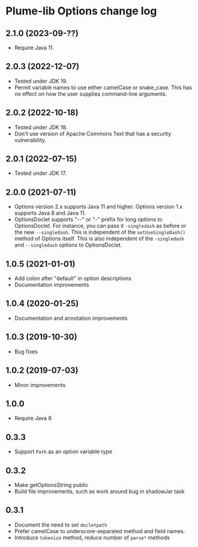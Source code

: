 # Plume-lib Options change log

## 2.1.0 (2023-09-??)

- Require Java 11.

## 2.0.3 (2022-12-07)

- Tested under JDK 19.
- Permit variable names to use either camelCase or snake_case.
  This has no effect on how the user supplies command-line arguments.

## 2.0.2 (2022-10-18)

- Tested under JDK 18.
- Don't use version of Apache Commons Text that has a security vulnerability.

## 2.0.1 (2022-07-15)

- Tested under JDK 17.

## 2.0.0 (2021-07-11)

- Options version 2.x supports Java 11 and higher.
  Options version 1.x supports Java 8 and Java 11.
- OptionsDoclet supports "--" or "-" prefix for long options to OptionsDoclet.
  For instance, you can pass it `-singledash` as before or the new `--singledash`.
  This is independent of the `setUseSingleDash()` method of Options itself.
  This is also independent of the `-singledash` and `--singledash` options to OptionsDoclet.

## 1.0.5 (2021-01-01)

- Add colon after "default" in option descriptions
- Documentation improvements

## 1.0.4 (2020-01-25)

- Documentation and annotation improvements

## 1.0.3 (2019-10-30)

- Bug fixes

## 1.0.2 (2019-07-03)

- Minor improvements

## 1.0.0

- Require Java 8

## 0.3.3

- Support `Path` as an option variable type

## 0.3.2

- Make getOptionsString public
- Build file improvements, such as work around bug in shadowJar task

## 0.3.1

- Document the need to set `docletpath`
- Prefer camelCase to underscore-separated method and field names.
- Introduce `tokenize` method, reduce number of `parse*` methods
